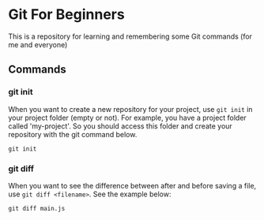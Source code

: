 # Git For Beginners

This is a repository for learning and remembering some Git commands (for me and everyone)

## Commands

### git init

When you want to create a new repository for your project, use `git init` in your project folder (empty or not). For example, you have a project folder called 'my-project'. So you should access this folder and create your repository with the git command below.

```
git init
```

### git diff

When you want to see the difference between after and before saving a file, use `git diff <filename>`. See the example below:

```
git diff main.js
```